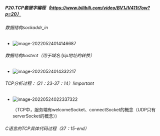 ##### P20.TCP套接字编程（https://www.bilibili.com/video/BV1JV411t7ow?p=20）

###### 数据结构sockaddr_in

- ![image-20220524014146687](http://1.15.139.112:5000/static/typoraFigureBed/image-20220524014146687.png)

###### 数据结构hostent（用于域名与ip地址的转换）

- ![image-20220524014332217](http://1.15.139.112:5000/static/typoraFigureBed/image-20220524014332217.png)

###### TCP分析过程：（21：23-37：14）!important

- ![image-20220524022337322](http://1.15.139.112:5000/static/typoraFigureBed/image-20220524022337322.png)

  （TCP中，服务端有welcomeSocket、connectSocket的概念（UDP只有serverSocket的概念）)

###### C语言的TCP具体代码过程（37：15-end）

